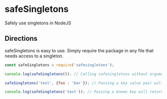 # safeSingletons
Safely use singletons in NodeJS

## Directions
safeSingletons is easy to use. Simply require the package in any file that needs access to a singleton.

```js
const safeSingletons = require('safesingletons');

console.log(safeSingletons()); // Calling safesingletons without arguments returns an array of current singleton keys

safeSingletons('test', {foo : 'bar'}); // Passing a key value pair will set a singleton instance if one does not already exist for the given key

console.log(safeSingletons('test')); // Passing a known key will return a deep copy of a singleton instance. The actual singleton instance will never mutate
```

